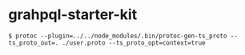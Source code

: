 # grahpql-starter-kit


```
$ protoc --plugin=../../node_modules/.bin/protoc-gen-ts_proto --ts_proto_out=. ./user.proto --ts_proto_opt=context=true
```